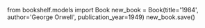 from bookshelf.models import Book
new_book = Book(title='1984', author='George Orwell', publication_year=1949)
new_book.save()